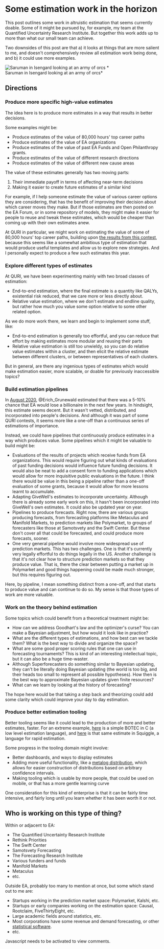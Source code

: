 Some estimation work in the horizon
===================================

This post outlines some work in altruistic estimation that seems currently doable. Some of it might be pursued by, for example, my team at the Quantified Uncertainty Research Institute. But together this work adds up to more than what our small team can achieve.

Two downsides of this post are that a) it looks at things that are more salient to me, and doesn't comprehensively review all estimation work being done, and b) it could use more examples.

<img src="https://images.nunosempere.comblog/2023/03/20/estimation-in-the-horizon/saruman.png" alt="Saruman in Isengard looking at an army of orcs" class="img-medium-center" />
*<br>Saruman in Isengard looking at an army of orcs*

## Directions 

### Produce more specific high-value estimates

The idea here is to produce more estimates in a way that results in better decisions.

Some examples might be:

- Produce estimates of the value of 80,000 hours' top career paths
- Produce estimates of the value of EA organizations
- Produce estimates of the value of past EA Funds and Open Philanthropy grants.
- Produce estimates of the value of different research directions
- Produce estimates of the value of different new cause areas

The value of these estimates generally has two moving parts:

1. Their immediate payoff in terms of affecting near-term decisions
2. Making it easier to create future estimates of a similar kind 

For example, if I help someone estimate the value of various career options they are considering, that has the benefit of improving their decision about which career moves they make. But if those estimates are then posted on the EA Forum, or in some repository of models, they might make it easier for people to reuse and tweak these estimates, which would be cheaper than coming up with their own estimates anew.

At QURI in particular, we might work on estimating the value of some of 80,000 hours' top career paths, building upon [the results from this contest](https://forum.effectivealtruism.org/posts/hGdsgaRiF2zH3vX5M/winners-of-the-squiggle-experimentation-and-80-000-hours), because this seems like a somewhat ambitious type of estimation that would produce useful templates and allow us to explore new strategies. And I personally expect to produce a few such estimates this year.

### Explore different types of estimates

At QURI, we have been experimenting mainly with two broad classes of estimation:

- End-to-end estimation, where the final estimate is a quantity like QALYs, existential risk reduced, that we care more or less directly about.
- Relative value estimation, where we don't estimate and endline quality, but rather how much you value some option relative to some other related option.

As we do more work there, we learn and begin to implement some stuff, like:

- End-to-end estimation is generally too effortful, and you can reduce that effort by making estimates more modular and reusing their parts
- Relative value estimation is still too unwieldy, so you can do relative value estimates within a cluster, and then elicit the relative estimate between different clusters, or between representatives of each clusters. 

But in general, are there any ingenious types of estimates which would make estimation easier, more scalable, or doable for previously inaccessible topics? 

### Build estimation pipelines

In [August 2020](https://forum.effectivealtruism.org/posts/Ze2Je5GCLBDj3nDzK/how-many-ea-billionaires-five-years-from-now), @Erich_Grunewald estimated that there was a 5-10% chance that EA would lose a billionaire in the next few years. In hindsight, this estimate seems decent. But it wasn't vetted, distributed, and incorporated into people's decisions. And although it was part of some QURI contests, it seems more like a one-off than a continuous series of estimations of importance. 

Instead, we could have pipelines that continuously produce estimates in a way which produces value. Some pipelines which it might be valuable to build might be:

- Evaluations of the results of projects which receive funds from EA organizations. This would require figuring out what kinds of evaluations of past funding decisions would influence future funding decisions. It would also be neat to add a consent form to funding applications which would allow for more inquisitive public evaluations in the future. I think there would be value in this being a pipeline rather than a one-off evaluation of some grants, because it would allow for more lessons learnt to accumulate.
- Adapting GiveWell's estimates to incorporate uncertainty. Although there is already some early work on this, it hasn't been incorporated into GiveWell's own estimates. It could also be updated year on year.
- Pipelines to produce forecasts. Right now, there are various groups producing forecasts, from forecasting platforms like Metaculus and Manifold Markets, to prediction markets like Polymarket, to groups of forecasters like those at Samotsvety and the Swift Center. But these don't cover all that could be forecasted, and could produce more forecasts, sooner.
- One very general pipeline would involve more widespread use of prediction markets. This has two challenges. One is that it's currently very legally effortful to do things legally in the US. Another challenge is that it's not clear how to structure prediction markets so that they produce value. That is, there the clear between putting a market up in Polymarket and good things happening could be made much stronger, but this requires figuring out.

Here, by pipeline, I mean something distinct from a one-off, and that starts to produce value and can continue to do so. My sense is that those types of work are more valuable.

### Work on the theory behind estimation

Some topics which could benefit from a theoretical treatment might be:

- How can we address Goodhart's law and the optimizer's curse? You can make a Bayesian adjustment, but how would it look like in practice?
- What are the different types of estimations, and how best can we tackle them? What is the best way to divide and organize the space?
- What are some good proper scoring rules that one can use in forecasting tournaments? This is kind of an interesting intellectual topic, but it can also be a huge time-waster.
- Although Superforecasters do something similar to Bayesian updating, they can't be literally doing Bayesian updating (the world is too big, and their heads too small to represent all possible hypotheses). How then is the best way to approximate Bayesian updates given finite resources? 
- What can we learn by looking at the history of forecasting?

The hope here would be that taking a step back and theorizing could add some clarity which could improve your day to day estimation.

### Produce better estimation tooling 

Better tooling seems like it could lead to the production of more and better estimates, faster. For an extreme example, [here](https://github.com/NunoSempere/time-to-botec/blob/master/C/samples/samples.c) is a simple BOTEC in C (a low level estimation language), and [here](https://www.squiggle-language.com/playground#code=eNptUEFuwjAQ%2FMrKp6QykFCQUKSeSl%2BQY42QIRuIhG1kO6II8ffuxuaGDzvj8ezOyg8Rzu7WjsZofxdN9CPKSfrphuj8S%2Bmw1%2BMlfrsORSOUve41fEE13zA9THTN9EiU3z6oHpRVthtC3FdsyLwmXmcenEG6ttpcL9hinPfemS29FDVEB59l9hlt7%2B99S%2FbVVfmKCmT7TZkSUl5GzsqUx%2B2UveFwOqcOypvRxsdScl0sE6wywI7Hewz0A%2BQ2w18cPRZTnoQ8hlZ4gLJAJzmbjDKJBrVtploknRqe4vkPXHOBOQ%3D%3D) is that same estimate in Squiggle, a language for rapid estimation.

Some progress in the tooling domain might involve:

- Better dashboards, and ways to display estimates
- Adding more useful functionality, like a [metalog distribution](https://github.com/quantified-uncertainty/squiggle/pull/1444), which allows for easier construction of distributions based on arbitrary confidence intervals.
- Making tooling which is usable by more people, that could be used on mobile, or that has a more gentle learning curve

One consideration for this kind of enterprise is that it can be fairly time intensive, and fairly long until you learn whether it has been worth it or not.

## Who is working on this type of thing? 

Within or adjacent to EA:

- The Quantified Uncertainty Research Institute
- Rethink Priorities
- The Swift Center
- Samotsvety Forecasting
- The Forecasting Research Institute
- Various funders and funds
- Manifold Markets
- Metaculus
- etc.

Outside EA, probably too many to mention at once, but some which stand out to me are:

- Startups working in the prediction market space: Polymarket, Kalshi, etc.
- Startups or early companies working on the estimation space: Causal, Rootclaim, FiveThirtyEight, etc.
- Large academic fields around statistics, etc.
- Most corporations have some revenue and demand forecasting, or other [statistical software](https://en.wikipedia.org/wiki/SAS_%28software%29).
- etc.

<p>
  <section id='isso-thread'>
  <noscript>Javascript needs to be activated to view comments.</noscript>
  </section>
</p>


